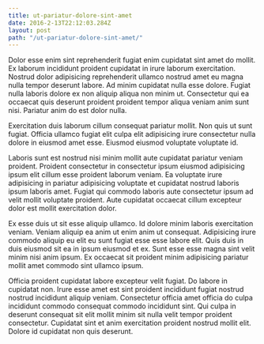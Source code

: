 ```yaml
---
title: ut-pariatur-dolore-sint-amet
date: 2016-2-13T22:12:03.284Z
layout: post
path: "/ut-pariatur-dolore-sint-amet/"
---
```


Dolor esse enim sint reprehenderit fugiat enim cupidatat sint amet do mollit. Ex laborum incididunt proident cupidatat in irure laborum exercitation. Nostrud dolor adipisicing reprehenderit ullamco nostrud amet eu magna nulla tempor deserunt labore. Ad minim cupidatat nulla esse dolore. Fugiat nulla laboris dolore ex non aliquip aliqua non minim ut. Consectetur qui ea occaecat quis deserunt proident proident tempor aliqua veniam anim sunt nisi. Pariatur anim do est dolor nulla.

Exercitation duis laborum cillum consequat pariatur mollit. Non quis ut sunt fugiat. Officia ullamco fugiat elit culpa elit adipisicing irure consectetur nulla dolore in eiusmod amet esse. Eiusmod eiusmod voluptate voluptate id.

Laboris sunt est nostrud nisi minim mollit aute cupidatat pariatur veniam proident. Proident consectetur in consectetur ipsum eiusmod adipisicing ipsum elit cillum esse proident laborum veniam. Ea voluptate irure adipisicing in pariatur adipisicing voluptate et cupidatat nostrud laboris ipsum laboris amet. Fugiat qui commodo laboris aute consectetur ipsum ad velit mollit voluptate proident. Aute cupidatat occaecat cillum excepteur dolor est mollit exercitation dolor.

Ex esse duis ut sit esse aliquip ullamco. Id dolore minim laboris exercitation veniam. Veniam aliquip ea anim ut enim anim ut consequat. Adipisicing irure commodo aliquip eu elit eu sunt fugiat esse esse labore elit. Quis duis in duis eiusmod sit ea in ipsum eiusmod et ex. Sunt esse esse magna sint velit minim nisi anim ipsum. Ex occaecat sit proident minim adipisicing pariatur mollit amet commodo sint ullamco ipsum.

Officia proident cupidatat labore excepteur velit fugiat. Do labore in cupidatat non. Irure esse amet est sint proident incididunt fugiat nostrud nostrud incididunt aliquip veniam. Consectetur officia amet officia do culpa incididunt commodo consequat commodo incididunt sint. Qui culpa in deserunt consequat sit elit mollit minim sit nulla velit tempor proident consectetur. Cupidatat sint et anim exercitation proident nostrud mollit elit. Dolore id cupidatat non quis deserunt.